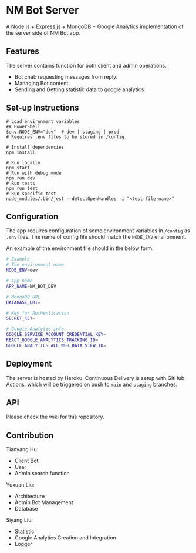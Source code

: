 # **NM Bot Server**

A Node.js + Express.js + MongoDB + Google Analytics implementation of the server side of NM Bot app.

## **Features**

The server contains function for both client and admin operations.

- Bot chat: requesting messages from reply.
- Managing Bot content.
- Sending and Getting statistic data to google analytics

## **Set-up Instructions**

```shell
# Load environment variables
## PowerShell
$env:NODE_ENV="dev"  # dev | staging | prod
# Requires .env files to be stored in /config.

# Install dependencies
npm install

# Run locally
npm start
# Run with debug mode
npm run dev
# Run tests
npm run test
# Run specific test
node_modules/.bin/jest --detectOpenHandles -i "<test-file-name>"
```

## **Configuration**

The app requires configuration of some environment variables in `/config` as `.env` files. The name of config file should match the `NODE_ENV` environment.

An example of the environment file should in the below form:

```sh
# Example
# The environment name
NODE_ENV=dev

# App name
APP_NAME=NM_BOT_DEV

# MongoDB URL
DATABASE_URI=

# Key for Authentication
SECRET_KEY=

# Google Analytic info
GOOGLE_SERVICE_ACCOUNT_CREDENTIAL_KEY=
REACT_GOOGLE_ANALYTICS_TRACKING_ID=
GOOGLE_ANALYTICS_ALL_WEB_DATA_VIEW_ID=
```

## **Deployment**

The server is hosted by Heroku. Continuous Delivery is setup with GitHub Actions, which will be triggered on push to `main` and `staging` branches.

## **API**

Please check the wiki for this repository.

## **Contribution**

Tianyang Hu:
 - Client Bot
 - User
 - Admin search function

Yuxuan Liu:
 - Architecture
 - Admin Bot Management
 - Database

Siyang Liu:
 - Statistic
 - Google Analytics Creation and Integration
 - Logger
